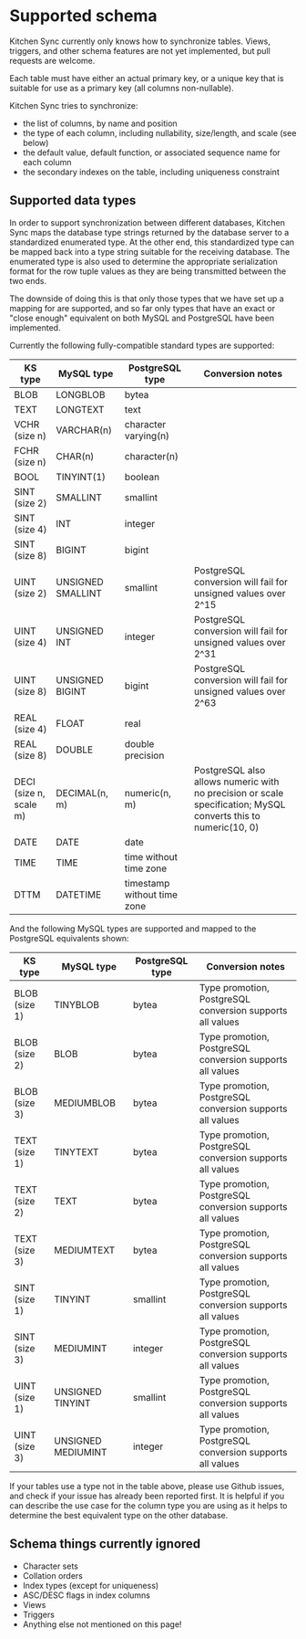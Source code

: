 Supported schema
================

Kitchen Sync currently only knows how to synchronize tables.  Views, triggers, and other schema features are not yet implemented, but pull requests are welcome.

Each table must have either an actual primary key, or a unique key that is suitable for use as a primary key (all columns non-nullable).

Kitchen Sync tries to synchronize:
* the list of columns, by name and position
* the type of each column, including nullability, size/length, and scale (see below)
* the default value, default function, or associated sequence name for each column
* the secondary indexes on the table, including uniqueness constraint

Supported data types
--------------------

In order to support synchronization between different databases, Kitchen Sync maps the database type strings returned by the database server to a standardized enumerated type.  At the other end, this standardized type can be mapped back into a type string suitable for the receiving database.  The enumerated type is also used to determine the appropriate serialization format for the row tuple values as they are being transmitted between the two ends.

The downside of doing this is that only those types that we have set up a mapping for are supported, and so far only types that have an exact or "close enough" equivalent on both MySQL and PostgreSQL have been implemented.

Currently the following fully-compatible standard types are supported:

| KS type | MySQL type | PostgreSQL type | Conversion notes |
| --- | --- | --- | --- |
| BLOB | LONGBLOB | bytea | |
| TEXT | LONGTEXT | text | |
| VCHR (size n) | VARCHAR(n) | character varying(n) | |
| FCHR (size n) | CHAR(n) | character(n) | |
| BOOL | TINYINT(1) | boolean | | 
| SINT (size 2) | SMALLINT | smallint | |
| SINT (size 4) | INT | integer | |
| SINT (size 8) | BIGINT | bigint | |
| UINT (size 2) | UNSIGNED SMALLINT | smallint | PostgreSQL conversion will fail for unsigned values over 2^15 |
| UINT (size 4) | UNSIGNED INT | integer | PostgreSQL conversion will fail for unsigned values over 2^31 |
| UINT (size 8) | UNSIGNED BIGINT | bigint | PostgreSQL conversion will fail for unsigned values over 2^63 |
| REAL (size 4) | FLOAT | real | |
| REAL (size 8) | DOUBLE | double precision | |
| DECI (size n, scale m) | DECIMAL(n, m) | numeric(n, m) | PostgreSQL also allows numeric with no precision or scale specification; MySQL converts this to numeric(10, 0) |
| DATE | DATE | date | | 
| TIME | TIME | time without time zone | |
| DTTM | DATETIME | timestamp without time zone | |

And the following MySQL types are supported and mapped to the PostgreSQL equivalents shown:

| KS type | MySQL type | PostgreSQL type | Conversion notes |
| --- | --- | --- | --- |
| BLOB (size 1) | TINYBLOB | bytea | Type promotion, PostgreSQL conversion supports all values |
| BLOB (size 2) | BLOB | bytea | Type promotion, PostgreSQL conversion supports all values |
| BLOB (size 3) | MEDIUMBLOB | bytea | Type promotion, PostgreSQL conversion supports all values |
| TEXT (size 1) | TINYTEXT | bytea | Type promotion, PostgreSQL conversion supports all values |
| TEXT (size 2) | TEXT | bytea | Type promotion, PostgreSQL conversion supports all values |
| TEXT (size 3) | MEDIUMTEXT | bytea | Type promotion, PostgreSQL conversion supports all values |
| SINT (size 1) | TINYINT | smallint | Type promotion, PostgreSQL conversion supports all values |
| SINT (size 3) | MEDIUMINT | integer | Type promotion, PostgreSQL conversion supports all values |
| UINT (size 1) | UNSIGNED TINYINT | smallint | Type promotion, PostgreSQL conversion supports all values |
| UINT (size 3) | UNSIGNED MEDIUMINT | integer | Type promotion, PostgreSQL conversion supports all values |

If your tables use a type not in the table above, please use Github issues, and check if your issue has already been reported first.  It is helpful if you can describe the use case for the column type you are using as it helps to determine the best equivalent type on the other database.

Schema things currently ignored
-------------------------------

* Character sets
* Collation orders
* Index types (except for uniqueness)
* ASC/DESC flags in index columns
* Views
* Triggers
* Anything else not mentioned on this page!
